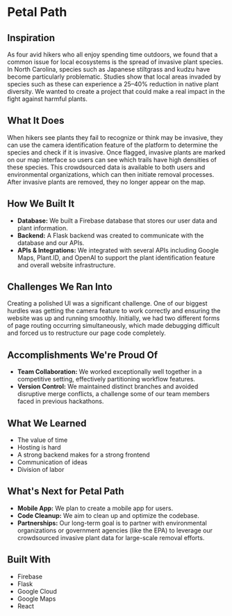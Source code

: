 # Petal Path

## Inspiration
As four avid hikers who all enjoy spending time outdoors, we found that a common issue for local ecosystems is the spread of invasive plant species. In North Carolina, species such as Japanese stiltgrass and kudzu have become particularly problematic. Studies show that local areas invaded by species such as these can experience a 25–40% reduction in native plant diversity. We wanted to create a project that could make a real impact in the fight against harmful plants.

## What It Does
When hikers see plants they fail to recognize or think may be invasive, they can use the camera identification feature of the platform to determine the species and check if it is invasive. Once flagged, invasive plants are marked on our map interface so users can see which trails have high densities of these species. This crowdsourced data is available to both users and environmental organizations, which can then initiate removal processes. After invasive plants are removed, they no longer appear on the map.

## How We Built It
- **Database:** We built a Firebase database that stores our user data and plant information.
- **Backend:** A Flask backend was created to communicate with the database and our APIs.
- **APIs & Integrations:** We integrated with several APIs including Google Maps, Plant.ID, and OpenAI to support the plant identification feature and overall website infrastructure.

## Challenges We Ran Into
Creating a polished UI was a significant challenge. One of our biggest hurdles was getting the camera feature to work correctly and ensuring the website was up and running smoothly. Initially, we had two different forms of page routing occurring simultaneously, which made debugging difficult and forced us to restructure our page code completely.

## Accomplishments We're Proud Of
- **Team Collaboration:** We worked exceptionally well together in a competitive setting, effectively partitioning workflow features.
- **Version Control:** We maintained distinct branches and avoided disruptive merge conflicts, a challenge some of our team members faced in previous hackathons.

## What We Learned
- The value of time
- Hosting is hard
- A strong backend makes for a strong frontend
- Communication of ideas
- Division of labor

## What's Next for Petal Path
- **Mobile App:** We plan to create a mobile app for users.
- **Code Cleanup:** We aim to clean up and optimize the codebase.
- **Partnerships:** Our long-term goal is to partner with environmental organizations or government agencies (like the EPA) to leverage our crowdsourced invasive plant data for large-scale removal efforts.

## Built With
- Firebase
- Flask
- Google Cloud
- Google Maps
- React

